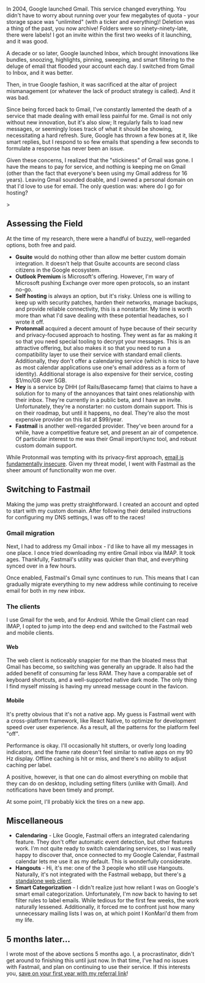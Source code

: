 <!--
    .. title: Migrating from Gmail to Fastmail
    .. slug: gmail-to-fastmail
    .. date: 2020-08-02 17:47:35 UTC-04:00
    .. tags: tech
    .. description: In which I describe my migration from Gmail to Fastmail as an email and calendar provider.
-->

In 2004, Google launched Gmail. This service changed everything. You didn't
have to worry about running over your few megabytes of quota - your storage
space was "unlimited" (with a ticker and everything)! Deletion was a thing of
the past, you now archive! Folders were so ninety-ninety-late, there
were labels! I got an invite within the first two weeks of it launching, and it
was good.

A decade or so later, Google launched Inbox, which brought innovations like
bundles, snoozing, highlights, pinning, sweeping, and smart filtering to the
deluge of email that flooded your account each day. I switched from Gmail to
Inbox, and it was better.

Then, in true Google fashion, it was sacrificed at the altar of project
mismanagement (or whatever the lack of product strategy is called). And it
was bad.

Since being forced back to Gmail, I've constantly lamented the death of a
service that made dealing with email less painful for me. Gmail is not only
without new innovation, but it's also slow; It regularly fails to load new
messages, or seemingly loses track of what it should be showing, necessitating
a hard refresh. Sure, Google has thrown a few bones at it, like smart replies,
but I respond to so few emails that spending a few seconds to formulate a
response has never been an issue.

Given these concerns, I realized that the "stickiness" of Gmail was gone.
I have the means to pay for service, and nothing is keeping me on Gmail
(other than the fact that everyone's been using my Gmail address for 16 years).
Leaving Gmail sounded doable, and I owned a personal domain on that I'd love to
use for email. The only question was: where do I go for hosting?

<!-- TEASER_END -->>

## Assessing the Field

At the time of my research, there were a handful of buzzy, well-regarded
options, both free and paid.

* **Gsuite** would do nothing other than allow me better custom domain integration.
  It doesn't help that Gsuite accounts are second class citizens in the Google
  ecosystem.
* **Outlook Premium** is Microsoft's offering. However, I'm wary of Microsoft
  pushing Exchange over more open protocols, so an instant no-go.
* **Self hosting** is always an option, but it's risky. Unless one is
  willing to keep up with security patches, harden their networks, manage
  backups, and provide reliable connectivity, this is a nonstarter. My time is
  worth more than what I'd save dealing with these potential headaches, so I
  wrote it off.
* **Protonmail** acquired a decent amount of hype because of their security and
  privacy-focused approach to hosting. They went as far as making it so that
  you need special tooling to decrypt your messages. This is an attractive
  offering, but also makes it so that you need to run a compatibility layer to
  use their service with standard email clients. Additionally, they don't
  offer a calendaring service (which is nice to have as most calendar
  applications use one's email address as a form of identity). Additional
  storage is also expensive for their service, costing $1/mo/GB over 5GB.
* **Hey** is a service by DHH (of Rails/Basecamp fame) that claims to have a
  solution for to many of the annoyances that taint ones
  relationship with their inbox. They're currently in a public beta, and I have
  an invite. Unfortunately, they're a nonstarter: no custom domain support.
  This is on their roadmap, but until it happens, no deal. They're also the most
  expensive provider on this list at $99/year.
* **Fastmail** is another well-regarded provider. They've been around for
  a while, have a competitive feature set, and present an air of competence.
  Of particular interest to me was their Gmail import/sync tool, and robust
  custom domain support.

While Protonmail was tempting with its privacy-first approach,
[email is fundamentally insecure](https://security.stackexchange.com/a/30094/29671). 
Given my threat model, I went with Fastmail as the sheer amount of
functionality won me over.

## Switching to Fastmail

Making the jump was pretty straightforward. I created an account and opted
to start with my custom domain.  After following their detailed instructions for
configuring my DNS settings, I was off to the races!

### Gmail migration

Next, I had to address my Gmail inbox - I'd like to have all my messages in one place.
I once tried downloading my entire Gmail inbox via IMAP. It took ages.
Thankfully, Fastmail's utility was quicker than that, and everything
synced over in a few hours.

Once enabled, Fastmail's Gmail sync continues to run. This means that I can gradually
migrate everything to my new address while continuing to receive email for both
in my new inbox.

### The clients

I use Gmail for the web, and for Android.  While the Gmail client can read
IMAP, I opted to jump into the deep end and switched to the Fastmail web and
mobile clients.

#### Web

The web client is noticeably snappier for me than the bloated mess that Gmail
has become, so switching was generally an upgrade. It also had the added
benefit of consuming far less RAM.  They have a comparable set of keyboard
shortcuts, and a well-supported native dark mode. The only thing I find myself
missing is having my unread message count in the favicon.

#### Mobile

It's pretty obvious that it's not a native app.  My guess is Fastmail went with
a cross-platform framework, like React Native, to optimize for development
speed over user experience. As a result, all the patterns for the platform feel
"off".

Performance is okay. I'll occasionally hit stutters, or overly long loading
indicators, and the frame rate doesn't feel similar to native apps on my 90 Hz
display. Offline caching is hit or miss, and there's no ability to adjust
caching per label.

A positive, however, is that one can do almost everything on mobile that they
can do on desktop, including setting filters (unlike with Gmail). And notifications
have been timely and prompt.

At some point, I'll probably kick the tires on a new app.

## Miscellaneous

* **Calendaring** - Like Google, Fastmail offers an integrated calendaring
  feature. They don't offer automatic event detection, but other features work. I'm not
  quite ready to switch calendaring services, so I was really happy to discover
  that, once connected to my Google Calendar, Fastmail calendar lets me use it
  as my default. This is wonderfully considerate.
* **Hangouts** - Hi, it's me: one of the 3 people who still use Hangouts. Naturally,
  it's not integrated with the Fastmail webapp, but there's
  [a standalone web client](https://hangouts.google.com/).
* **Smart Categorization** - I didn't realize just how reliant I was on
  Google's smart email categorization. Unfortunately, I'm now back to having to
  set filter rules to label emails. While tedious for the first few weeks, the
  work naturally lessened.  Additionally, it forced me to confront just how
  many unnecessary mailing lists I was on, at which point I KonMari'd them from
  my life.

## 5 months later...

I wrote most of the above sections 5 months ago. I, a procrastinator, didn't
get around to finishing this until just now. In that time, I've had no issues
with Fastmail, and plan on continuing to use their service. If this interests
you, [save on your first year with my referral link](https://ref.fm/u23826120)!
